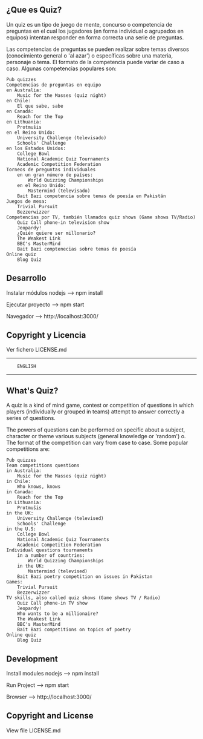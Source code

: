 ¿Que es Quiz?
-------------

Un quiz es un tipo de juego de mente, concurso o competencia de preguntas en el cual los jugadores (en forma individual o agrupados en equipos) intentan responder en forma correcta una serie de preguntas.

Las competencias de preguntas se pueden realizar sobre temas diversos (conocimiento general o 'al azar') o específicas sobre una materia, personaje o tema. El formato de la competencia puede variar de caso a caso. Algunas competencias populares son:

    Pub quizzes
    Competencias de preguntas en equipo
    en Australia:
        Music for the Masses (quiz night)
    en Chile:
        El que sabe, sabe
    en Canadá:
        Reach for the Top
    en Lithuania:
        Protmušis
    en el Reino Unido:
        University Challenge (televisado)
        Schools' Challenge
    en los Estados Unidos:
        College Bowl
        National Academic Quiz Tournaments
        Academic Competition Federation
    Torneos de preguntas individuales
        en un gran número de países:
            World Quizzing Championships
        en el Reino Unido:
            Mastermind (televisado)
        Bait Bazi competencia sobre temas de poesía en Pakistán
    Juegos de mesa:
        Trivial Pursuit
        Bezzerwizzer
    Competencias por TV, también llamados quiz shows (Game shows TV/Radio)
        Quiz Call phone-in television show
        Jeopardy!
        ¿Quién quiere ser millonario?
        The Weakest Link
        BBC's MasterMind
        Bait Bazi comptenecias sobre temas de poesía
    Online quiz
        Blog Quiz
        
 
 Desarrollo
 ----------
 Instalar módulos nodejs
    --> npm install

 Ejecutar proyecto
    --> npm start 

 Navegador
    --> http://localhost:3000/
 
        
        
        
Copyright y Licencia
--------------------

Ver fichero LICENSE.md


---------------------
        ENGLISH
---------------------

What's Quiz?
-------------

A quiz is a kind of mind game, contest or competition of questions in which players (individually or grouped in teams) attempt to answer correctly a series of questions.

The powers of questions can be performed on specific about a subject, character or theme various subjects (general knowledge or 'random') o. The format of the competition can vary from case to case. Some popular competitions are:

    Pub quizzes
    Team competitions questions
    in Australia:
        Music for the Masses (quiz night)
    in Chile:
        Who knows, knows
    in Canada:
        Reach for the Top
    in Lithuania:
        Protmušis
    in the UK:
        University Challenge (televised)
        Schools' Challenge
    in the U.S:
        College Bowl
        National Academic Quiz Tournaments
        Academic Competition Federation
    Individual questions tournaments
        in a number of countries:
            World Quizzing Championships
        in the UK:
            Mastermind (televised)
        Bait Bazi poetry competition on issues in Pakistan
    Games:
        Trivial Pursuit
        Bezzerwizzer
    TV skills, also called quiz shows (Game shows TV / Radio)
        Quiz Call phone-in TV show
        Jeopardy!
        Who wants to be a millionaire?
        The Weakest Link
        BBC's MasterMind
        Bait Bazi competitions on topics of poetry
    Online quiz
        Blog Quiz
  
Development
-----------
  Install modules nodejs
     --> npm install

  Run Project
     --> npm start

  Browser
     --> http://localhost:3000/
  
  
        
Copyright and License
---------------------
View file LICENSE.md